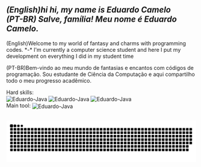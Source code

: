 <head><i><h2><div>
    (English)hi hi, my name is Eduardo Camelo
    </div>
   <div>
       (PT-BR) Salve, família! Meu nome é Eduardo Camelo.
   </div>
</h2></i></head>

<p>
    (English)Welcome to my world of fantasy and charms with programming codes. *-*
    I'm currently a computer science student and here I put my development on everything I did in my student time
</p>
<p>
        (PT-BR)Bem-vindo ao meu mundo de fantasias e encantos com códigos de programação.
        Sou estudante de Ciência da Computação e aqui compartilho todo o meu progresso acadêmico.
</p>

<div>
    Hard skills:
    <div>
        <img align="center" alt="Eduardo-Java" height="30" width="40" src="https://cdn.jsdelivr.net/gh/devicons/devicon/icons/java/java-original.svg" />
        <img align="center" alt="Eduardo-Java" height="30" width="40" src="https://cdn.jsdelivr.net/gh/devicons/devicon/icons/python/python-original-wordmark.svg" />
        <img align="center" alt="Eduardo-Java" height="30" width="40" src="https://cdn.jsdelivr.net/gh/devicons/devicon/icons/c/c-original.svg" />
    </div>
</div>

<div>
    Main tool:
     <img align="center" alt="Eduardo-Java" height="30" width="40" src="https://cdn.jsdelivr.net/gh/devicons/devicon/icons/vscode/vscode-original-wordmark.svg" />
    </div>
</div>

 ##

 <picture>
  <source media="(prefers-color-scheme: dark)" srcset="https://raw.githubusercontent.com/platane/platane/output/github-contribution-grid-snake-dark.svg">
  <source media="(prefers-color-scheme: light)" srcset="https://raw.githubusercontent.com/platane/platane/output/github-contribution-grid-snake.svg">
  <img alt="github contribution grid snake animation" src="https://raw.githubusercontent.com/platane/platane/output/github-contribution-grid-snake.svg">
</picture>

